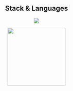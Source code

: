 
<h2 align="center">Stack & Languages</h2>

<!-- Icons: skillicons.dev (modo oscuro) -->
<p align="center">
  <img src="https://skillicons.dev/icons?i=java,dotnet,html,css,js,androidstudio,spring,postgresql,mysql,git,github,figma,vscode,visualstudio&theme=dark&perline=8" />
</p>

<!-- Lenguajes más usados: github-readme-stats (tema moderno) -->
<p align="center">
  <img
    src="https://github-readme-stats.vercel.app/api/top-langs/?username=beto03052a&layout=compact&theme=aura_dark&hide_border=true&title_color=00E0FF&text_color=C0C8D0"
    height="180"
  />
</p>
